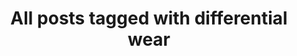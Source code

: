 ---
layout: tag
title: "All posts tagged with differential wear"
permalink: /weblog/tags/differential-wear/
taxonomy: differential wear
---